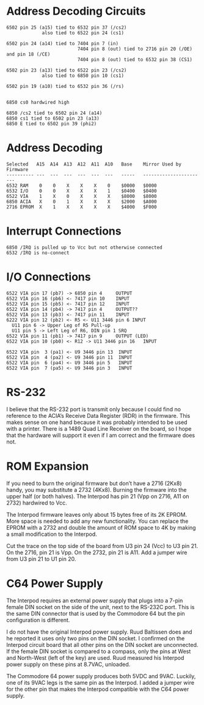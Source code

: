 Address Decoding Circuits
=========================

```text
6502 pin 25 (a15) tied to 6532 pin 37 (/cs2)
             also tied to 6522 pin 24 (cs1)

6502 pin 24 (a14) tied to 7404 pin 7 (in)
                          7404 pin 8 (out) tied to 2716 pin 20 (/OE) and pin 18 (/CE)
                          7404 pin 8 (out) tied to 6532 pin 38 (CS1)

6502 pin 23 (a13) tied to 6522 pin 23 (/cs2)
             also tied to 6850 pin 10 (cs1)

6502 pin 19 (a10) tied to 6532 pin 36 (/rs)


6850 cs0 hardwired high

6850 /cs2 tied to 6502 pin 24 (a14)
6850 cs1 tied to 6502 pin 23 (a13)
6850 E tied to 6502 pin 39 (phi2)
```

Address Decoding
================

```text
Selected   A15  A14  A13  A12  A11  A10   Base    Mirror Used by Firmware
---------- ---  ---  ---  ---  ---  ---   -----   -----------------------
6532 RAM    0    0    X    X    X    0    $0000   $0000
6532 I/O    0    0    X    X    X    1    $0400   $0400
6522 VIA    1    X    0    X    X    X    $8000   $8000
6850 ACIA   X    0    1    X    X    X    $2000   $A000
2716 EPROM  X    1    X    X    X    X    $4000   $F000
```

Interrupt Connections
=====================

```text
6850 /IRQ is pulled up to Vcc but not otherwise connected
6532 /IRQ is no-connect
```

I/O Connections
===============

```text
6522 VIA pin 17 (pb7) -> 6850 pin 4     OUTPUT
6522 VIA pin 16 (pb6) <- 7417 pin 10    INPUT
6522 VIA pin 15 (pb5) <- 7417 pin 12    INPUT
6522 VIA pin 14 (pb4) -> 7417 pin 4     OUTPUT??
6522 VIA pin 13 (pb3) <- 7417 pin 11    INPUT
6222 VIA pin 12 (pb2) <- R5 <- U11 3446 pin 6 INPUT
  U11 pin 6 -> Upper Leg of R5 Pull-up
  U11 pin 5 -> Left Leg of R6, DIN pin 1 SRQ
6522 VIA pin 11 (pb1) -> 7417 pin 9     OUTPUT (LED)
6522 VIA pin 10 (pb0) <- R12 -> U11 3446 pin 16   INPUT

6522 VIA pin  3 (pa1) <- U9 3446 pin 13  INPUT
6522 VIA pin  4 (pa2) <- U9 3446 pin 11  INPUT
6522 VIA pin  6 (pa4) <- U9 3446 pin 5   INPUT
6522 VIA pin  7 (pa5) <- U9 3446 pin 3   INPUT
```

RS-232
======

I believe that the RS-232 port is transmit only because I could find no
reference to the ACIA’s Receive Data Register (RDR) in the firmware. This
makes sense on one hand because it was probably intended to be used with a
printer. There is a 1489 Quad Line Receiver on the board, so I hope that the
hardware will support it even if I am correct and the firmware does not.


ROM Expansion
=============

If you need to burn the original firmware but don’t have a 2716 (2Kx8) handy,
you may substitute a 2732 (4Kx8). Burning the firmware into the upper half (or
both halves). The Interpod has pin 21 (Vpp on 2716, A11 on 2732) hardwired to
Vcc.

The Interpod firmware leaves only about 15 bytes free of its 2K EPROM. More
space is needed to add any new functionality. You can replace the EPROM with a
2732 and double the amount of ROM space to 4K by making a small modification
to the Interpod.

Cut the trace on the top side of the board from U3 pin 24 (Vcc) to U3 pin 21.
On the 2716, pin 21 is Vpp. On the 2732, pin 21 is A11. Add a jumper wire from
U3 pin 21 to U1 pin 20.

C64 Power Supply
================

The Interpod requires an external power supply that plugs into a 7-pin female
DIN socket on the side of the unit, next to the RS-232C port. This is the same
DIN connector that is used by the Commodore 64 but the pin configuration is
different.

I do not have the original Interpod power supply. Ruud Baltissen does and he
reported it uses only two pins on the DIN socket. I confirmed on the Interpod
circuit board that all other pins on the DIN socket are unconnected. If the
female DIN socket is compared to a compass, only the pins at West and
North-West (left of the key) are used. Ruud measured his Interpod power supply
on these pins at 8.7VAC, unloaded.

The Commodore 64 power supply produces both 5VDC and 9VAC. Luckily, one of its
9VAC legs is the same pin as the Interpod. I added a jumper wire for the other
pin that makes the Interpod compatible with the C64 power supply.
